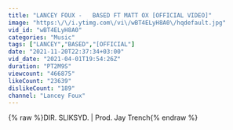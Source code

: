 ```yaml
---
title: "LANCEY FOUX -   BASED FT MATT OX [OFFICIAL VIDEO]"
image: "https:\/\/i.ytimg.com\/vi\/wBT4ELyH8A0\/hqdefault.jpg"
vid_id: "wBT4ELyH8A0"
categories: "Music"
tags: ["LANCEY","BASED","[OFFICIAL"]
date: "2021-11-20T22:37:34+03:00"
vid_date: "2021-04-01T19:54:26Z"
duration: "PT2M9S"
viewcount: "466875"
likeCount: "23639"
dislikeCount: "189"
channel: "Lancey Foux"
---
```

{% raw %}DIR. SLIKSYD. | Prod. Jay Trench{% endraw %}

